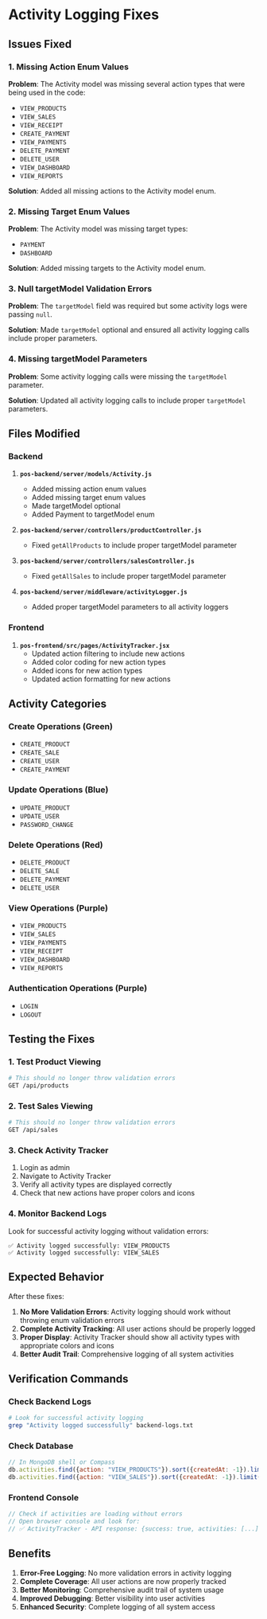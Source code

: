 # Activity Logging Fixes

## Issues Fixed

### 1. Missing Action Enum Values
**Problem**: The Activity model was missing several action types that were being used in the code:
- `VIEW_PRODUCTS`
- `VIEW_SALES`
- `VIEW_RECEIPT`
- `CREATE_PAYMENT`
- `VIEW_PAYMENTS`
- `DELETE_PAYMENT`
- `DELETE_USER`
- `VIEW_DASHBOARD`
- `VIEW_REPORTS`

**Solution**: Added all missing actions to the Activity model enum.

### 2. Missing Target Enum Values
**Problem**: The Activity model was missing target types:
- `PAYMENT`
- `DASHBOARD`

**Solution**: Added missing targets to the Activity model enum.

### 3. Null targetModel Validation Errors
**Problem**: The `targetModel` field was required but some activity logs were passing `null`.

**Solution**: Made `targetModel` optional and ensured all activity logging calls include proper parameters.

### 4. Missing targetModel Parameters
**Problem**: Some activity logging calls were missing the `targetModel` parameter.

**Solution**: Updated all activity logging calls to include proper `targetModel` parameters.

## Files Modified

### Backend
1. **`pos-backend/server/models/Activity.js`**
   - Added missing action enum values
   - Added missing target enum values
   - Made targetModel optional
   - Added Payment to targetModel enum

2. **`pos-backend/server/controllers/productController.js`**
   - Fixed `getAllProducts` to include proper targetModel parameter

3. **`pos-backend/server/controllers/salesController.js`**
   - Fixed `getAllSales` to include proper targetModel parameter

4. **`pos-backend/server/middleware/activityLogger.js`**
   - Added proper targetModel parameters to all activity loggers

### Frontend
1. **`pos-frontend/src/pages/ActivityTracker.jsx`**
   - Updated action filtering to include new actions
   - Added color coding for new action types
   - Added icons for new action types
   - Updated action formatting for new actions

## Activity Categories

### Create Operations (Green)
- `CREATE_PRODUCT`
- `CREATE_SALE`
- `CREATE_USER`
- `CREATE_PAYMENT`

### Update Operations (Blue)
- `UPDATE_PRODUCT`
- `UPDATE_USER`
- `PASSWORD_CHANGE`

### Delete Operations (Red)
- `DELETE_PRODUCT`
- `DELETE_SALE`
- `DELETE_PAYMENT`
- `DELETE_USER`

### View Operations (Purple)
- `VIEW_PRODUCTS`
- `VIEW_SALES`
- `VIEW_PAYMENTS`
- `VIEW_RECEIPT`
- `VIEW_DASHBOARD`
- `VIEW_REPORTS`

### Authentication Operations (Purple)
- `LOGIN`
- `LOGOUT`

## Testing the Fixes

### 1. Test Product Viewing
```bash
# This should no longer throw validation errors
GET /api/products
```

### 2. Test Sales Viewing
```bash
# This should no longer throw validation errors
GET /api/sales
```

### 3. Check Activity Tracker
1. Login as admin
2. Navigate to Activity Tracker
3. Verify all activity types are displayed correctly
4. Check that new actions have proper colors and icons

### 4. Monitor Backend Logs
Look for successful activity logging without validation errors:
```
✅ Activity logged successfully: VIEW_PRODUCTS
✅ Activity logged successfully: VIEW_SALES
```

## Expected Behavior

After these fixes:

1. **No More Validation Errors**: Activity logging should work without throwing enum validation errors
2. **Complete Activity Tracking**: All user actions should be properly logged
3. **Proper Display**: Activity Tracker should show all activity types with appropriate colors and icons
4. **Better Audit Trail**: Comprehensive logging of all system activities

## Verification Commands

### Check Backend Logs
```bash
# Look for successful activity logging
grep "Activity logged successfully" backend-logs.txt
```

### Check Database
```javascript
// In MongoDB shell or Compass
db.activities.find({action: "VIEW_PRODUCTS"}).sort({createdAt: -1}).limit(5)
db.activities.find({action: "VIEW_SALES"}).sort({createdAt: -1}).limit(5)
```

### Frontend Console
```javascript
// Check if activities are loading without errors
// Open browser console and look for:
// ✅ ActivityTracker - API response: {success: true, activities: [...]}
```

## Benefits

1. **Error-Free Logging**: No more validation errors in activity logging
2. **Complete Coverage**: All user actions are now properly tracked
3. **Better Monitoring**: Comprehensive audit trail of system usage
4. **Improved Debugging**: Better visibility into user activities
5. **Enhanced Security**: Complete logging of all system access 